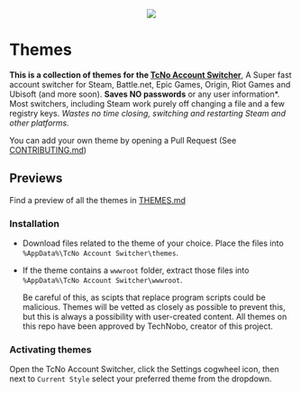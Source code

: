 
<p align="center">
  <a href="https://tcno.co/">
    <img src="https://raw.githubusercontent.com/TcNobo/TcNo-Acc-Switcher/master/other/img/Banner.png"></a>
</p>

# Themes

**This is a collection of themes for the [TcNo Account Switcher](https://github.com/TcNobo/TcNo-Acc-Switcher)**, A Super fast account switcher for Steam, Battle.net, Epic Games, Origin, Riot Games and Ubisoft (and more soon).
**Saves NO passwords** or any user information*. Most switchers, including Steam work purely off changing a file and a few registry keys.
*Wastes no time closing, switching and restarting Steam and other platforms.*


You can add your own theme by opening a Pull Request (See [CONTRIBUTING.md](CONTRIBUTING.md))

## Previews

Find a preview of all the themes in [THEMES.md](THEMES.md)

### Installation

- Download files related to the theme of your choice. Place the files into `%AppData%\TcNo Account Switcher\themes`.

- If the theme contains a `wwwroot` folder, extract those files into `%AppData%\TcNo Account Switcher\wwwroot`.

  Be careful of this, as scipts that replace program scripts could be malicious. Themes will be vetted as closely as possible to prevent this, but this is always a possibility with user-created content. All themes on this repo have been approved by TechNobo, creator of this project.

### Activating themes

Open the TcNo Account Switcher, click the Settings cogwheel icon, then next to `Current Style` select your preferred theme from the dropdown.
